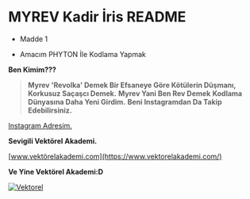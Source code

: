 #  MYREV Kadir İris README 

- Madde 1 
* Amacım PHYTON İle Kodlama Yapmak

**Ben Kimim???**

> **Myrev 'Revolka' Demek Bir Efsaneye Göre Kötülerin Düşmanı, Korkusuz Saçaşcı Demek.**
> **Myrev Yani Ben Rev Demek**
> **Kodlama Dünyasına Daha Yeni Girdim.**
> **Beni Instagramdan Da Takip Edebilirsiniz.**


[Instagram Adresim.](https://www.instagram.com/irisakadir0/)

**Sevigili Vektörel Akademi.**

[www.vektörelakademi.com](https://www.vektorelakademi.com/)



**Ve Yine Vektörel Akademi:D**

[![Vektorel](https://media.licdn.com/dms/image/C560BAQGEmXP_ZU-mdg/company-logo_200_200/0/1630653106755/vektorel_bilisim_egitim_merkezi_logo?e=2147483647&v=beta&t=PtKasuZlnP74XP6NmnigOScSkGxrb4V9wBmHYslQvFQ)](Vektorel)

